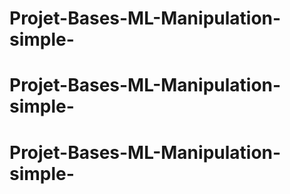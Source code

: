 # Projet-Bases-ML-Manipulation-simple-
# Projet-Bases-ML-Manipulation-simple-
# Projet-Bases-ML-Manipulation-simple-
